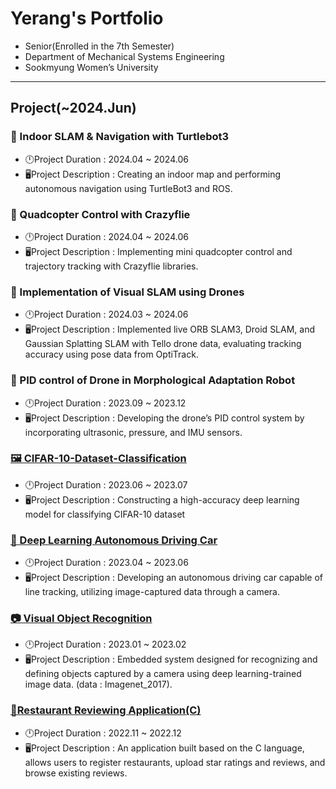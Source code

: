 # Yerang's Portfolio
- Senior(Enrolled in the 7th Semester)
- Department of Mechanical Systems Engineering
- Sookmyung Women’s University
---
## Project(~2024.Jun)
### 🐢 Indoor SLAM & Navigation with Turtlebot3
- 🕛Project Duration : 2024.04 ~ 2024.06
- 🖥️Project Description : Creating an indoor map and performing autonomous navigation using TurtleBot3 and ROS.
### 🚁 Quadcopter Control with Crazyflie
- 🕛Project Duration : 2024.04  ~ 2024.06
- 🖥️Project Description : Implementing mini quadcopter control and trajectory tracking with Crazyflie libraries.
### 🎥 Implementation of Visual SLAM using Drones
- 🕛Project Duration : 2024.03 ~ 2024.06
- 🖥️Project Description : Implemented live ORB SLAM3, Droid SLAM, and Gaussian Splatting SLAM with Tello drone data, evaluating tracking accuracy using pose data from OptiTrack.
### 🤖 PID control of Drone in Morphological Adaptation Robot
- 🕛Project Duration : 2023.09 ~ 2023.12
- 🖥️Project Description : Developing the drone’s PID control system by incorporating ultrasonic, pressure, and IMU sensors.
### [🖼️ CIFAR-10-Dataset-Classification](https://github.com/langsung01/CIFAR-10-Dataset-Classification.git)
- 🕛Project Duration : 2023.06 ~ 2023.07
- 🖥️Project Description : Constructing a high-accuracy deep learning model for classifying CIFAR-10 dataset
### [🚗 Deep Learning Autonomous Driving Car](https://github.com/langsung01/Deep-Learning-Autonomous-Driving-Car.git)
- 🕛Project Duration : 2023.04 ~ 2023.06
- 🖥️Project Description : Developing an autonomous driving car capable of line tracking, utilizing image-captured data through a camera.
### [📷 Visual Object Recognition](https://github.com/langsung01/Visual-Object-Recognition-Program.git)
- 🕛Project Duration : 2023.01 ~ 2023.02
- 🖥️Project Description : Embedded system designed for recognizing and defining objects captured by a camera using deep learning-trained image data. (data : Imagenet_2017).
### [🍴Restaurant Reviewing Application(C)](https://github.com/langsung01/Restaurant-Reviewing-Program.git)
- 🕛Project Duration : 2022.11 ~ 2022.12
- 🖥️Project Description : An application built based on the C language, allows users to register restaurants, upload star ratings and reviews, and browse existing reviews.

